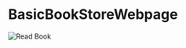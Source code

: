 # BasicBookStoreWebpage
![Read Book](https://user-images.githubusercontent.com/90977523/152205114-b4cc55f5-e014-4120-a677-7170e3a4b25f.png)
